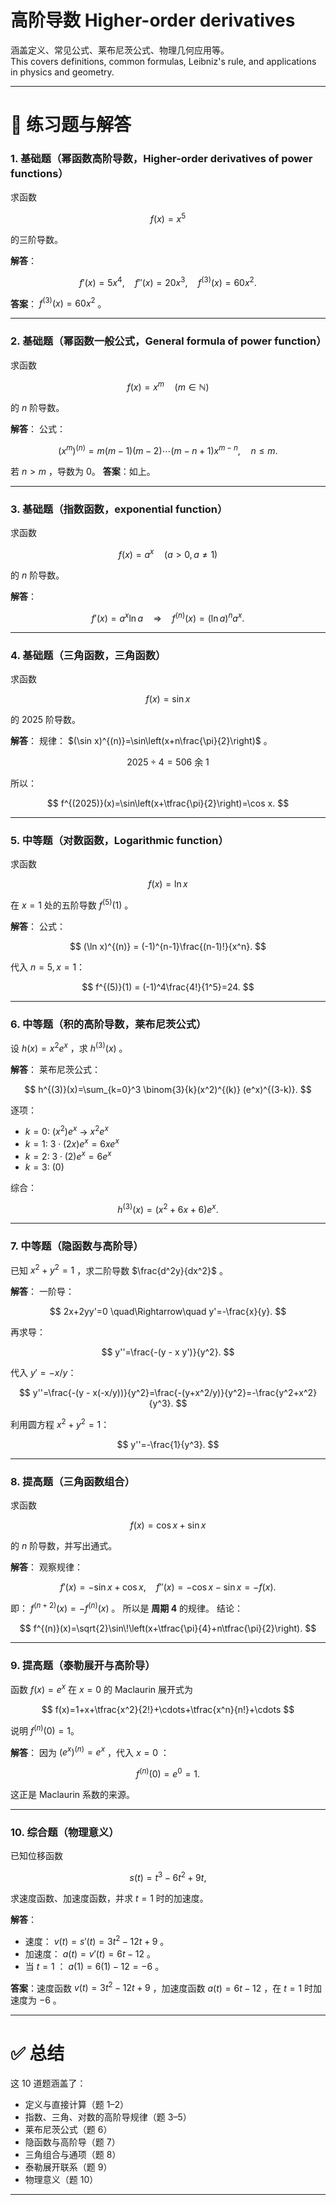 # **高阶导数** Higher-order derivatives
涵盖定义、常见公式、莱布尼茨公式、物理几何应用等。  
This covers definitions, common formulas, Leibniz's rule, and applications in physics and geometry.

---

# 📘 练习题与解答

### 1. 基础题（幂函数高阶导数，Higher-order derivatives of power functions）

求函数

$$
f(x)=x^5
$$

的三阶导数。

**解答**：

$$
f'(x)=5x^4,\quad f''(x)=20x^3,\quad f^{(3)}(x)=60x^2.
$$

**答案**： $f^{(3)}(x)=60x^2$ 。

---

### 2. 基础题（幂函数一般公式，General formula of power function）

求函数

$$
f(x)=x^m \quad (m \in \mathbb{N})
$$

的 $n$ 阶导数。

**解答**：
公式：

$$
(x^m)^{(n)} = m(m-1)(m-2)\cdots(m-n+1)x^{m-n},\quad n\le m.
$$

若 $n>m$ ，导数为 0。
**答案**：如上。

---

### 3. 基础题（指数函数，exponential function）

求函数

$$
f(x)=a^x \quad (a>0,a\ne 1)
$$

的 $n$ 阶导数。

**解答**：

$$
f'(x) = a^x \ln a \quad\Rightarrow\quad f^{(n)}(x) = (\ln a)^n a^x.
$$

---

### 4. 基础题（三角函数，三角函数）

求函数

$$
f(x)=\sin x
$$

的 $2025$ 阶导数。

**解答**：
规律： $(\sin x)^{(n)}=\sin\left(x+n\frac{\pi}{2}\right)$ 。

$$
2025 \div 4 = 506 \text{ 余 }1
$$

所以：

$$
f^{(2025)}(x)=\sin\left(x+\tfrac{\pi}{2}\right)=\cos x.
$$

---

### 5. 中等题（对数函数，Logarithmic function）

求函数

$$
f(x)=\ln x
$$

在 $x=1$ 处的五阶导数 $f^{(5)}(1)$ 。

**解答**：
公式：

$$
(\ln x)^{(n)} = (-1)^{n-1}\frac{(n-1)!}{x^n}.
$$

代入 $n=5,x=1$：

$$
f^{(5)}(1) = (-1)^4\frac{4!}{1^5}=24.
$$

---

### 6. 中等题（积的高阶导数，莱布尼茨公式）

设 $h(x)=x^2 e^x$ ，求 $h^{(3)}(x)$ 。

**解答**：
莱布尼茨公式：

$$
h^{(3)}(x)=\sum_{k=0}^3 \binom{3}{k}(x^2)^{(k)} (e^x)^{(3-k)}.
$$

逐项：

* $k=0:\ (x^2)e^x$ → $x^2 e^x$
* $k=1:\ 3\cdot (2x)e^x = 6xe^x$
* $k=2:\ 3\cdot (2)e^x=6e^x$
* $k=3:\ (0)$

综合：

$$
h^{(3)}(x)=(x^2+6x+6)e^x.
$$

---

### 7. 中等题（隐函数与高阶导）

已知 $x^2+y^2=1$ ，求二阶导数 $\frac{d^2y}{dx^2}$ 。

**解答**：
一阶导：

$$
2x+2yy'=0 \quad\Rightarrow\quad y'=-\frac{x}{y}.
$$

再求导：

$$
y''=\frac{-(y - x y')}{y^2}.
$$

代入 $y'=-x/y$：

$$
y''=\frac{-(y - x(-x/y))}{y^2}=\frac{-(y+x^2/y)}{y^2}=-\frac{y^2+x^2}{y^3}.
$$

利用圆方程 $x^2+y^2=1$：

$$
y''=-\frac{1}{y^3}.
$$

---

### 8. 提高题（三角函数组合）

求函数

$$
f(x)=\cos x + \sin x
$$

的 $n$ 阶导数，并写出通式。

**解答**：
观察规律：

$$
f'(x)=-\sin x+\cos x,\quad f''(x)=-\cos x-\sin x=-f(x).
$$

即： $f^{(n+2)}(x)=-f^{(n)}(x)$ 。
所以是 **周期 4** 的规律。
结论：

$$
f^{(n)}(x)=\sqrt{2}\sin\!\left(x+\tfrac{\pi}{4}+n\tfrac{\pi}{2}\right).
$$

---

### 9. 提高题（泰勒展开与高阶导）

函数 $f(x)=e^x$ 在 $x=0$ 的 Maclaurin 展开式为

$$
f(x)=1+x+\tfrac{x^2}{2!}+\cdots+\tfrac{x^n}{n!}+\cdots
$$

说明 $f^{(n)}(0)=1$。

**解答**：
因为 $(e^x)^{(n)}=e^x$ ，代入 $x=0$ ：

$$
f^{(n)}(0)=e^0=1.
$$

这正是 Maclaurin 系数的来源。

---

### 10. 综合题（物理意义）

已知位移函数

$$
s(t)=t^3-6t^2+9t,
$$

求速度函数、加速度函数，并求 $t=1$ 时的加速度。

**解答**：

* 速度： $v(t)=s'(t)=3t^2-12t+9$ 。
* 加速度： $a(t)=v'(t)=6t-12$ 。
* 当 $t=1$ ： $a(1)=6(1)-12=-6$ 。

**答案**：速度函数 $v(t)=3t^2-12t+9$ ，加速度函数 $a(t)=6t-12$ ，在 $t=1$ 时加速度为 $-6$ 。

---

# ✅ 总结

这 10 道题涵盖了：

* 定义与直接计算（题 1–2）
* 指数、三角、对数的高阶导规律（题 3–5）
* 莱布尼茨公式（题 6）
* 隐函数与高阶导（题 7）
* 三角组合与通项（题 8）
* 泰勒展开联系（题 9）
* 物理意义（题 10）

---

